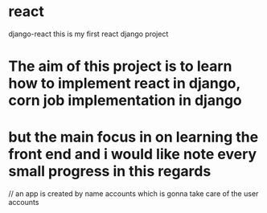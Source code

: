 # react
django-react
this is my first react django project
# The aim of this project is to learn how to implement react in django, corn job implementation in django
# but the main focus in on learning the front end and i would like note every small progress in this regards
// an app is created by name accounts which is gonna take care of the user accounts
